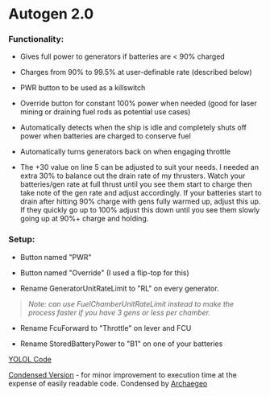 # Autogen 2.0


### Functionality:

- Gives full power to generators if batteries are < 90% charged

- Charges from 90% to 99.5% at user-definable rate (described below)

- PWR button to be used as a killswitch

- Override button for constant 100% power when needed (good for laser mining or draining fuel rods as potential use cases)

- Automatically detects when the ship is idle and completely shuts off power when batteries are charged to conserve fuel

- Automatically turns generators back on when engaging throttle

- The +30 value on line 5 can be adjusted to suit your needs. I needed an extra 30% to balance out the drain rate of my thrusters. Watch your batteries/gen rate at full thrust until you see them start to charge then take note of the gen rate and adjust accordingly. If your batteries start to drain after hitting 90% charge with gens fully warmed up, adjust this up. If they quickly go up to 100% adjust this down until you see them slowly going up at 90%+ charge and holding.

### Setup:

- Button named "PWR"

- Button named "Override" (I used a flip-top for this)

- Rename GeneratorUnitRateLimit to "RL" on every generator.

>*Note: can use FuelChamberUnitRateLimit instead to make the process faster if you have 3 gens or less per chamber.*

- Rename FcuForward to "Throttle" on lever and FCU

- Rename StoredBatteryPower to "B1" on one of your batteries

 [YOLOL Code](https://github.com/RustyDawwwgg/Starbase/blob/main/Autogen%202.0/Autogen-2.0.yolol)

[Condensed Version](https://github.com/RustyDawwwgg/Starbase/blob/main/Autogen%202.0/Autogen-2.0-condensed.yolol) - for minor improvement to execution time at the expense of easily readable code. Condensed by [Archaegeo](https://github.com/Archaegeo/Starbase)
